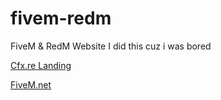 # fivem-redm
FiveM &amp; RedM Website 
I did this cuz i was bored

[Cfx.re Landing](https://bestleaks.github.io/fivem-redm.github.io/Cfx.reLanding/index.html)

[FiveM.net](https://bestleaks.github.io/fivem-redm.github.io/FiveM%20Site/index.html)
